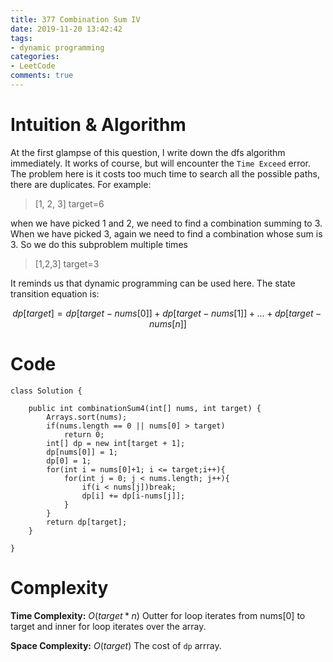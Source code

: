 ```yaml
---
title: 377 Combination Sum IV
date: 2019-11-20 13:42:42
tags:
- dynamic programming
categories:
- LeetCode
comments: true
---
```

# Intuition & Algorithm
At the first glampse of this question, I write down the dfs algorithm immediately. It works of course, but will encounter the `Time Exceed` error. The problem here is 
it costs too much time to search all the possible paths, there are duplicates. For example:
> [1, 2, 3] target=6

when we have picked 1 and 2, we need to find a combination summing to 3. When we have picked 3, again we need to find a combination whose sum is 3. So we do this subproblem multiple times
> [1,2,3] target=3

It reminds us that dynamic programming can be used here. The state transition equation is:

$$dp[target] = dp[target-nums[0]]+dp[target-nums[1]]+...+dp[target-nums[n]]$$


# Code
```
class Solution {

    public int combinationSum4(int[] nums, int target) {
        Arrays.sort(nums);
        if(nums.length == 0 || nums[0] > target)
            return 0;
        int[] dp = new int[target + 1];
        dp[nums[0]] = 1;
        dp[0] = 1;
        for(int i = nums[0]+1; i <= target;i++){
            for(int j = 0; j < nums.length; j++){
                if(i < nums[j])break;
                dp[i] += dp[i-nums[j]];
            } 
        }
        return dp[target];
    }
   
}
```

# Complexity
**Time Complexity:** $O(target*n)$ Outter for loop iterates from nums[0] to target and inner for loop iterates over the array.

**Space Complexity:** $O(target)$ The cost of `dp` arrray. 
